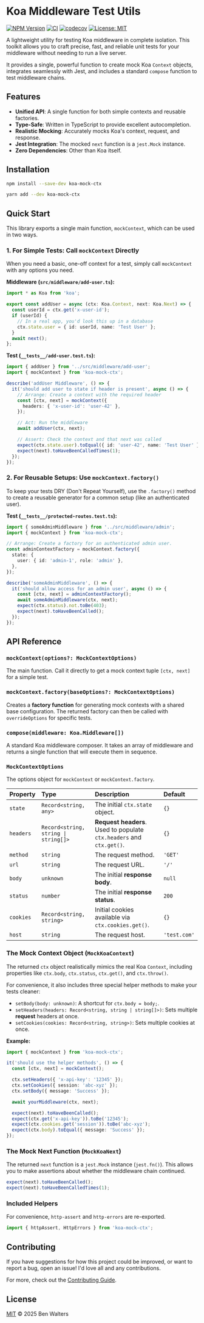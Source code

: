 # Koa Middleware Test Utils

[![NPM Version](https://img.shields.io/npm/v/koa-mock-ctx.svg)](https://www.npmjs.com/package/koa-mock-ctx)
[![CI](https://github.com/ben-walters/koa-mock-ctx/actions/workflows/release.yaml/badge.svg)](https://github.com/ben-walters/koa-mock-ctx/actions)
[![codecov](https://codecov.io/gh/ben-walters/koa-mock-ctx/graph/badge.svg)](https://codecov.io/gh/ben-walters/koa-mock-ctx)
[![License: MIT](https://img.shields.io/badge/License-MIT-yellow.svg)](https://opensource.org/licenses/MIT)

A lightweight utility for testing Koa middleware in complete isolation. This toolkit allows you to craft precise, fast, and reliable unit tests for your middleware without needing to run a live server.

It provides a single, powerful function to create mock Koa `Context` objects, integrates seamlessly with Jest, and includes a standard `compose` function to test middleware chains.

## Features

- **Unified API**: A single function for both simple contexts and reusable factories.
- **Type-Safe**: Written in TypeScript to provide excellent autocompletion.
- **Realistic Mocking**: Accurately mocks Koa's context, request, and response.
- **Jest Integration**: The mocked `next` function is a `jest.Mock` instance.
- **Zero Dependencies**: Other than Koa itself.

## Installation

```bash
npm install --save-dev koa-mock-ctx
```

```bash
yarn add --dev koa-mock-ctx
```

## Quick Start

This library exports a single main function, `mockContext`, which can be used in two ways.

### 1. For Simple Tests: Call `mockContext` Directly

When you need a basic, one-off context for a test, simply call `mockContext` with any options you need.

**Middleware (`src/middleware/add-user.ts`):**

```typescript
import * as Koa from 'koa';

export const addUser = async (ctx: Koa.Context, next: Koa.Next) => {
  const userId = ctx.get('x-user-id');
  if (userId) {
    // In a real app, you'd look this up in a database
    ctx.state.user = { id: userId, name: 'Test User' };
  }
  await next();
};
```

**Test (`__tests__/add-user.test.ts`):**

```typescript
import { addUser } from '../src/middleware/add-user';
import { mockContext } from 'koa-mock-ctx';

describe('addUser Middleware', () => {
  it('should add user to state if header is present', async () => {
    // Arrange: Create a context with the required header
    const [ctx, next] = mockContext({
      headers: { 'x-user-id': 'user-42' },
    });

    // Act: Run the middleware
    await addUser(ctx, next);

    // Assert: Check the context and that next was called
    expect(ctx.state.user).toEqual({ id: 'user-42', name: 'Test User' });
    expect(next).toHaveBeenCalledTimes(1);
  });
});
```

### 2. For Reusable Setups: Use `mockContext.factory()`

To keep your tests DRY (Don't Repeat Yourself), use the `.factory()` method to create a reusable generator for a common setup (like an authenticated user).

**Test (`__tests__/protected-routes.test.ts`):**

```typescript
import { someAdminMiddleware } from '../src/middleware/admin';
import { mockContext } from 'koa-mock-ctx';

// Arrange: Create a factory for an authenticated admin user.
const adminContextFactory = mockContext.factory({
  state: {
    user: { id: 'admin-1', role: 'admin' },
  },
});

describe('someAdminMiddleware', () => {
  it('should allow access for an admin user', async () => {
    const [ctx, next] = adminContextFactory();
    await someAdminMiddleware(ctx, next);
    expect(ctx.status).not.toBe(403);
    expect(next).toHaveBeenCalled();
  });
});
```

## API Reference

### `mockContext(options?: MockContextOptions)`

The main function. Call it directly to get a mock context tuple `[ctx, next]` for a simple test.

### `mockContext.factory(baseOptions?: MockContextOptions)`

Creates a **factory function** for generating mock contexts with a shared base configuration. The returned factory can then be called with `overrideOptions` for specific tests.

### `compose(middleware: Koa.Middleware[])`

A standard Koa middleware composer. It takes an array of middleware and returns a single function that will execute them in sequence.

### `MockContextOptions`

The options object for `mockContext` or `mockContext.factory`.

| Property  | Type                                 | Description                                                          | Default      |
| :-------- | :----------------------------------- | :------------------------------------------------------------------- | :----------- |
| `state`   | `Record<string, any>`                | The initial `ctx.state` object.                                      | `{}`         |
| `headers` | `Record<string, string \| string[]>` | **Request headers**. Used to populate `ctx.headers` and `ctx.get()`. | `{}`         |
| `method`  | `string`                             | The request method.                                                  | `'GET'`      |
| `url`     | `string`                             | The request URL.                                                     | `'/'`        |
| `body`    | `unknown`                            | The initial **response body**.                                       | `null`       |
| `status`  | `number`                             | The initial **response status**.                                     | `200`        |
| `cookies` | `Record<string, string>`             | Initial cookies available via `ctx.cookies.get()`.                   | `{}`         |
| `host`    | `string`                             | The request host.                                                    | `'test.com'` |

### The Mock Context Object (`MockKoaContext`)

The returned `ctx` object realistically mimics the real Koa `Context`, including properties like `ctx.body`, `ctx.status`, `ctx.get()`, and `ctx.throw()`.

For convenience, it also includes three special helper methods to make your tests cleaner:

- `setBody(body: unknown)`: A shortcut for `ctx.body = body;`.
- `setHeaders(headers: Record<string, string | string[]>)`: Sets multiple **request** headers at once.
- `setCookies(cookies: Record<string, string>)`: Sets multiple cookies at once.

**Example:**

```typescript
import { mockContext } from 'koa-mock-ctx';

it('should use the helper methods', () => {
  const [ctx, next] = mockContext();

  ctx.setHeaders({ 'x-api-key': '12345' });
  ctx.setCookies({ session: 'abc-xyz' });
  ctx.setBody({ message: 'Success' });

  await yourMiddleware(ctx, next);

  expect(next).toHaveBeenCalled();
  expect(ctx.get('x-api-key')).toBe('12345');
  expect(ctx.cookies.get('session')).toBe('abc-xyz');
  expect(ctx.body).toEqual({ message: 'Success' });
});
```

### The Mock Next Function (`MockKoaNext`)

The returned `next` function is a `jest.Mock` instance (`jest.fn()`). This allows you to make assertions about whether the middleware chain continued.

```typescript
expect(next).toHaveBeenCalled();
expect(next).toHaveBeenCalledTimes(1);
```

### Included Helpers

For convenience, `http-assert` and `http-errors` are re-exported.

```typescript
import { httpAssert, HttpErrors } from 'koa-mock-ctx';
```

## Contributing

If you have suggestions for how this project could be improved, or want to report a bug, open an issue! I'd love all and any contributions.

For more, check out the [Contributing Guide](CONTRIBUTING.md).

## License

[MIT](LICENSE) © 2025 Ben Walters

